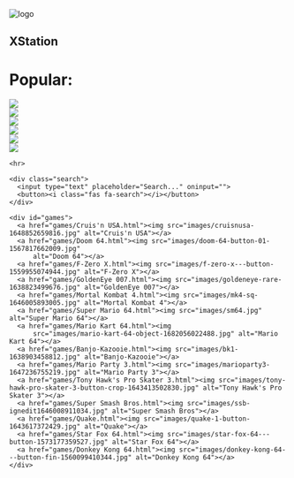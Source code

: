 <!DOCTYPE html>
<html lang="en">

<head>
  <meta charset="UTF-8">
  <meta http-equiv="X-UA-Compatible" content="IE=edge">
  <link rel="icon" href="images/icon.png" type="image/x-icon">
  <meta name="viewport" content="width=device-width, initial-scale=1.0">
  <title>XStation</title>
  <link rel="stylesheet" href="/main.css">
  <link rel="stylesheet" href="https://site-assets.fontawesome.com/releases/v6.2.0/css/all.css">
</head>

<body>
  <nav>
    <img src="images/icon.png" alt="logo">
    <h1>XStation</h1>
  </nav>

  <div class="featured">
    <h1>Popular:</h1>
    <div class="column">
      <a href="games/Super Mario 64.html">
        <img src="images/sm64.jpg">
        <div class="play-button">
          <i class="fa-solid fa-play"></i>
        </div>
      </a>
      <a href="games/Cruis'n USA.html">
        <img src="images/cruisnusa-1648852659816.jpg">
        <div class="play-button">
          <i class="fa-solid fa-play"></i>
        </div>
      </a>
    </div>
    <div class="row">
      <a href="games/Doom 64.html">
        <img src="images/doom-64-button-01-1567817662009.jpg">
        <div class="play-button">
          <i class="fa-solid fa-play"></i>
        </div>
      </a>
    </div>
    <div class="row">
      <a href="games/Mortal Kombat 4.html">
        <img src="images/mk4-sq-1646005893005.jpg">
        <div class="play-button">
          <i class="fa-solid fa-play"></i>
        </div>
      </a>
    </div>
    <div class="column">
      <a href="games/F-Zero X.html">
        <img src="images/f-zero-x---button-1559955074944.jpg">
        <div class="play-button">
          <i class="fa-solid fa-play"></i>
        </div>
      </a>
      <a href="games/GoldenEye 007.html">
        <img src="images/goldeneye-rare-1638823499676.jpg">
        <div class="play-button">
          <i class="fa-solid fa-play"></i>
        </div>
      </a>
    </div>
  </div>
  </div>

  <div class="content">

    <hr>

    <div class="search">
      <input type="text" placeholder="Search..." oninput="">
      <button><i class="fas fa-search"></i></button>
    </div>

    <div id="games">
      <a href="games/Cruis'n USA.html"><img src="images/cruisnusa-1648852659816.jpg" alt="Cruis'n USA"></a>
      <a href="games/Doom 64.html"><img src="images/doom-64-button-01-1567817662009.jpg"
          alt="Doom 64"></a>
      <a href="games/F-Zero X.html"><img src="images/f-zero-x---button-1559955074944.jpg" alt="F-Zero X"></a>
      <a href="games/GoldenEye 007.html"><img src="images/goldeneye-rare-1638823499676.jpg" alt="GoldenEye 007"></a>
      <a href="games/Mortal Kombat 4.html"><img src="images/mk4-sq-1646005893005.jpg" alt="Mortal Kombat 4"></a>
      <a href="games/Super Mario 64.html"><img src="images/sm64.jpg" alt="Super Mario 64"></a>
      <a href="games/Mario Kart 64.html"><img
          src="images/mario-kart-64-object-1682056022488.jpg" alt="Mario Kart 64"></a>
      <a href="games/Banjo-Kazooie.html"><img src="images/bk1-1638903458812.jpg" alt="Banjo-Kazooie"></a>
      <a href="games/Mario Party 3.html"><img src="images/marioparty3-1647236755219.jpg" alt="Mario Party 3"></a>
      <a href="games/Tony Hawk's Pro Skater 3.html"><img src="images/tony-hawk-pro-skater-3-button-crop-1643413502830.jpg" alt="Tony Hawk's Pro Skater 3"></a>
      <a href="games/Super Smash Bros.html"><img src="images/ssb-ignedit1646008911034.jpg" alt="Super Smash Bros"></a>
      <a href="games/Quake.html"><img src="images/quake-1-button-1643617372429.jpg" alt="Quake"></a>
      <a href="games/Star Fox 64.html"><img src="images/star-fox-64---button-1573177359527.jpg" alt="Star Fox 64"></a>
      <a href="games/Donkey Kong 64.html"><img src="images/donkey-kong-64---button-fin-1560099410344.jpg" alt="Donkey Kong 64"></a>
    </div>
  </div>
</body>

</html>

<script src="script.js"></script>
